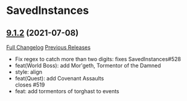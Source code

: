 # SavedInstances

## [9.1.2](https://github.com/SavedInstances/SavedInstances/tree/9.1.2) (2021-07-08)
[Full Changelog](https://github.com/SavedInstances/SavedInstances/compare/9.1.1...9.1.2) [Previous Releases](https://github.com/SavedInstances/SavedInstances/releases)

- Fix regex to catch more than two digits: fixes SavedInstances#528  
- feat(World Boss): add Mor'geth, Tormentor of the Damned  
- style: align  
- feat(Quest): add Covenant Assaults  
    closes #519  
- feat: add tormentors of torghast to events  
